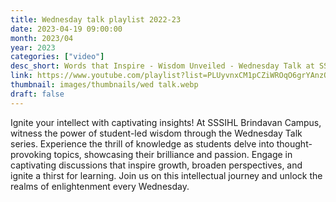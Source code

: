 ```yaml
---
title: Wednesday talk playlist 2022-23
date: 2023-04-19 09:00:00
month: 2023/04
year: 2023
categories: ["video"]
desc_short: Words that Inspire - Wisdom Unveiled - Wednesday Talk at SSSIHL Brindavan Campus
link: https://www.youtube.com/playlist?list=PLUyvnxCM1pCZiWROqO6grYAnzQnOoSeVa
thumbnail: images/thumbnails/wed talk.webp
draft: false
---
```


 Ignite your intellect with captivating insights! At SSSIHL Brindavan Campus, witness the power of student-led wisdom through the Wednesday Talk series. Experience the thrill of knowledge as students delve into thought-provoking topics, showcasing their brilliance and passion. Engage in captivating discussions that inspire growth, broaden perspectives, and ignite a thirst for learning. Join us on this intellectual journey and unlock the realms of enlightenment every Wednesday.
